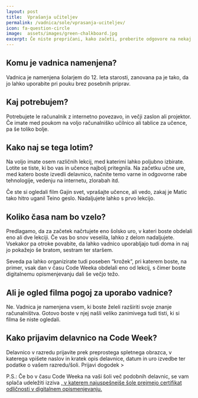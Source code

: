 ```yaml
---
layout: post
title:  Vprašanja učiteljev
permalink: /vadnica/sole/vprasanja-uciteljev/
icon: fa-question-circle
image:  assets/images/green-chalkboard.jpg
excerpt: Če niste prepričani, kako začeti, preberite odgovore na nekaj pogostih vprašanj o izvedbi delavnice med poukom.
---
```


## Komu je vadnica namenjena?
Vadnica je namenjena šolarjem do 12. leta starosti, zanovana pa je tako, da jo lahko uporabite pri pouku brez posebnih priprav.
 
## Kaj potrebujem? 
Potrebujete le računalnik z internetno povezavo, in večji zaslon ali projektor. Če imate med poukom na voljo računalniško učilnico ali tablice za učence, pa še toliko bolje.
 
## Kako naj se tega lotim?
Na voljo imate osem različnih lekcij, med katerimi lahko poljubno izbirate. Lotite se tiste, ki bo vas in učence najbolj pritegnila. Na začetku učne ure, med katero boste izvedli delavnico, načnite temo varne in odgovorne rabe tehnologije, vedenju na internetu, zlorabah itd. 
 
Če ste si ogledali film Gajin svet, vprašajte učence, ali vedo, zakaj je Matic tako hitro uganil Teino geslo. Nadaljujete lahko s prvo lekcijo.
 
## Koliko časa nam bo vzelo?
Predlagamo, da za začetek načrtujete eno šolsko uro, v kateri boste obdelali eno ali dve lekciji. Če vas bo snov veselila, lahko z delom nadaljujete. Vsekakor pa otroke povabite, da lahko vadnico uporabljajo tudi doma in naj jo pokažejo še bratom, sestram ter staršem.
 
Seveda pa lahko organizirate tudi poseben “krožek”, pri katerem boste, na primer, vsak dan v času Code Weeka obdelali eno od lekcij, s čimer boste digitalnemu opismenjevanju dali še večjo težo.
 
## Ali je ogled filma pogoj za uporabo vadnice?
Ne. Vadnica je namenjena vsem, ki boste želeli razširiti svoje znanje računalništva. Gotovo boste v njej našli veliko zanimivega tudi tisti, ki si filma še niste ogledali.
 
## Kako prijavim delavnico na Code Week?
Delavnico v razredu prijavite prek preprostega spletnega obrazca, v katerega vpišete naslov in kratek opis delavnice, datum in uro izvedbe ter podatke o vašem razredu/šoli. Prijavi dogodek >
 
P.S.: Če bo v času Code Weeka na vaši šoli več podobnih delavnic, se vam splača udeležiti izziva <a href="http://codeweek.eu/codeweek4all/" target="blank">, v katerem najuspešnejše šole prejmejo certifikat odličnosti v digitalnem opismenjevanju.
